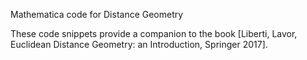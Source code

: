 Mathematica code for Distance Geometry

These code snippets provide a companion to the book [Liberti, Lavor, Euclidean Distance Geometry: an Introduction, Springer 2017].


